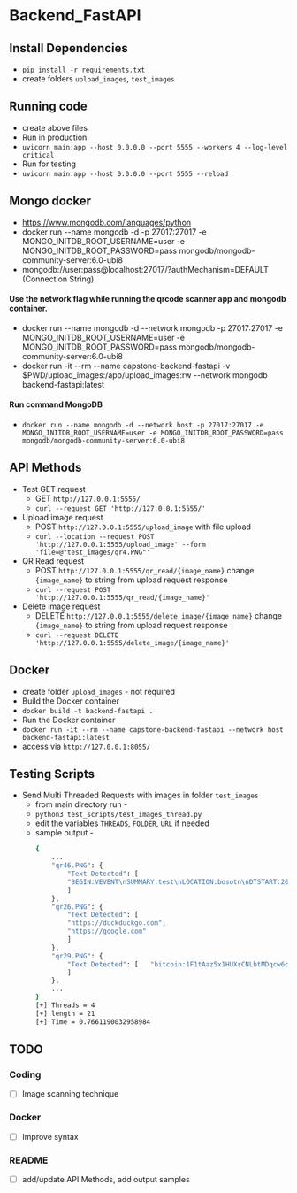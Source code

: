# Backend_FastAPI



## Install Dependencies
- `pip install -r requirements.txt`
- create folders `upload_images`, `test_images`

## Running code
- create above files
- Run in production
- `uvicorn main:app --host 0.0.0.0 --port 5555 --workers 4 --log-level critical`
- Run for testing
- `uvicorn main:app --host 0.0.0.0 --port 5555 --reload`

## Mongo docker

- https://www.mongodb.com/languages/python
- docker run --name mongodb -d -p 27017:27017 -e MONGO_INITDB_ROOT_USERNAME=user -e MONGO_INITDB_ROOT_PASSWORD=pass mongodb/mongodb-community-server:6.0-ubi8
- mongodb://user:pass@localhost:27017/?authMechanism=DEFAULT (Connection String)
#### Use the network flag while running the qrcode scanner app and mongodb container.
-  docker run --name mongodb -d --network mongodb -p 27017:27017 -e MONGO_INITDB_ROOT_USERNAME=user -e MONGO_INITDB_ROOT_PASSWORD=pass mongodb/mongodb-community-server:6.0-ubi8
- docker run -it --rm --name capstone-backend-fastapi -v $PWD/upload_images:/app/upload_images:rw --network mongodb  backend-fastapi:latest

#### Run command MongoDB
- `docker run --name mongodb -d --network host -p 27017:27017 -e MONGO_INITDB_ROOT_USERNAME=user -e MONGO_INITDB_ROOT_PASSWORD=pass mongodb/mongodb-community-server:6.0-ubi8`

## API Methods
- Test GET request
    - GET `http://127.0.0.1:5555/`
    - `curl --request GET 'http://127.0.0.1:5555/'`
- Upload image request
    - POST `http://127.0.0.1:5555/upload_image` with file upload
    - `curl --location --request POST 'http://127.0.0.1:5555/upload_image' --form 'file=@"test_images/qr4.PNG"'`
- QR Read request
    - POST `http://127.0.0.1:5555/qr_read/{image_name}` change `{image_name}` to string from upload request response 
    - `curl --request POST 'http://127.0.0.1:5555/qr_read/{image_name}'`
- Delete image request
    - DELETE `http://127.0.0.1:5555/delete_image/{image_name}` change `{image_name}` to string from upload request response 
    - `curl --request DELETE 'http://127.0.0.1:5555/delete_image/{image_name}'`

## Docker
- create folder `upload_images` - not required
- Build the Docker container
- `docker build -t backend-fastapi .`
- Run the Docker container
- `docker run -it --rm --name capstone-backend-fastapi --network host backend-fastapi:latest`
- access via `http://127.0.0.1:8055/`

## Testing Scripts
- Send Multi Threaded Requests with images in folder `test_images`
    - from main directory run -
    - `python3 test_scripts/test_images_thread.py`
    - edit the variables `THREADS`, `FOLDER`, `URL` if needed
    - sample output -
        ```bash
        {
            ...
            "qr46.PNG": {
                "Text Detected": [
                "BEGIN:VEVENT\nSUMMARY:test\nLOCATION:bosotn\nDTSTART:20230209T195800\nDTEND:20230303T195800\nEND:VEVENT\n"
                ]
            },
            "qr26.PNG": {
                "Text Detected": [
                "https://duckduckgo.com",
                "https://google.com"
                ]
            },
            "qr29.PNG": {
                "Text Detected": [   "bitcoin:1F1tAaz5x1HUXrCNLbtMDqcw6o5GNn4xqX?amount=0.05&message=test msg"
                ]
            },
            ...
        }
        [+] Threads = 4
        [+] length = 21
        [+] Time = 0.7661190032958984
        ```
## TODO
### Coding
- [ ] Image scanning technique
### Docker
- [ ] Improve syntax
### README
- [ ] add/update API Methods, add output samples
